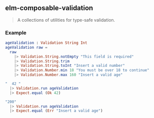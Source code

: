 ## elm-composable-validation

> A collections of utilities for type-safe validation.

### Example
```elm
ageValidation : Validation String Int
ageValidation raw =
  raw
    |> Validation.String.notEmpty "This field is required"
    |> Validation.String.trim
    |> Validation.String.toInt "Insert a valid number"
    |> Validation.Number.min 18 "You must be over 18 to continue"
    |> Validation.Number.max 160 "Insert a valid age"

"  42 "
  |> Validation.run ageValidation 
  |> Expect.equal (Ok 42)

"200"
  |> Validation.run ageValidation 
  |> Expect.equal (Err "Insert a valid age")
```
